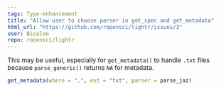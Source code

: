 ```yaml
---
tags: Type-enhancement
title: "Allow user to choose parser in get_spec and get_metadata"
html_url: "https://github.com/ropensci/lightr/issues/3"
user: Bisaloo
repo: ropensci/lightr
---
```


This may be useful, especially for `get_metadata()` to handle `.txt` files because `parse_generic()` returns `NA` for metadata.

```r
get_metadata(where = ".", ext = "txt", parser = parse_jaz)
```